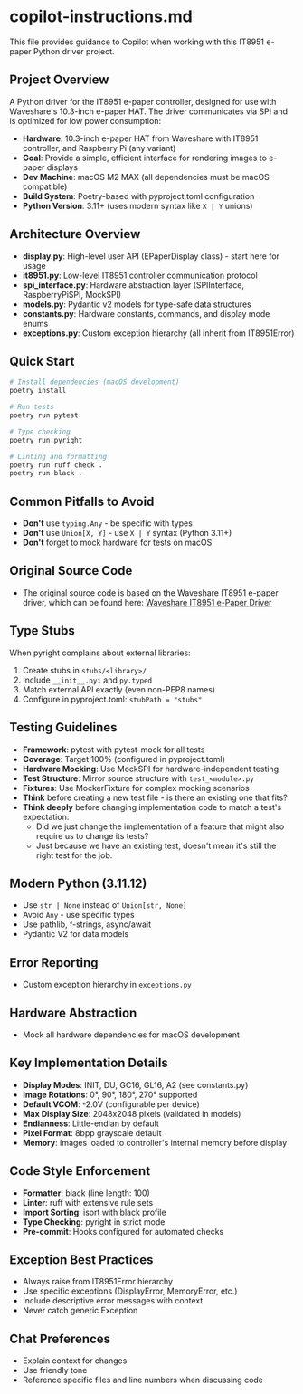 # copilot-instructions.md

This file provides guidance to Copilot when working with this IT8951 e-paper Python driver project.

## Project Overview

A Python driver for the IT8951 e-paper controller, designed for use with Waveshare's 10.3-inch e-paper HAT. The driver communicates via SPI and is optimized for low power consumption:
- **Hardware**: 10.3-inch e-paper HAT from Waveshare with IT8951 controller, and Raspberry Pi (any variant)
- **Goal**: Provide a simple, efficient interface for rendering images to e-paper displays
- **Dev Machine**: macOS M2 MAX (all dependencies must be macOS-compatible)
- **Build System**: Poetry-based with pyproject.toml configuration
- **Python Version**: 3.11+ (uses modern syntax like `X | Y` unions)

## Architecture Overview

- **display.py**: High-level user API (EPaperDisplay class) - start here for usage
- **it8951.py**: Low-level IT8951 controller communication protocol
- **spi_interface.py**: Hardware abstraction layer (SPIInterface, RaspberryPiSPI, MockSPI)
- **models.py**: Pydantic v2 models for type-safe data structures
- **constants.py**: Hardware constants, commands, and display mode enums
- **exceptions.py**: Custom exception hierarchy (all inherit from IT8951Error)

## Quick Start

```bash
# Install dependencies (macOS development)
poetry install

# Run tests
poetry run pytest

# Type checking
poetry run pyright

# Linting and formatting
poetry run ruff check .
poetry run black .
```

## Common Pitfalls to Avoid

- **Don't** use `typing.Any` - be specific with types
- **Don't** use `Union[X, Y]` - use `X | Y` syntax (Python 3.11+)
- **Don't** forget to mock hardware for tests on macOS

## Original Source Code

- The original source code is based on the Waveshare IT8951 e-paper driver, which can be found here: [Waveshare IT8951 e-Paper Driver](https://github.com/waveshareteam/IT8951-ePaper/tree/master/Raspberry)

## Type Stubs

When pyright complains about external libraries:
1. Create stubs in `stubs/<library>/`
2. Include `__init__.pyi` and `py.typed`
3. Match external API exactly (even non-PEP8 names)
4. Configure in pyproject.toml: `stubPath = "stubs"`

## Testing Guidelines

- **Framework**: pytest with pytest-mock for all tests
- **Coverage**: Target 100% (configured in pyproject.toml)
- **Hardware Mocking**: Use MockSPI for hardware-independent testing
- **Test Structure**: Mirror source structure with `test_<module>.py`
- **Fixtures**: Use MockerFixture for complex mocking scenarios
- **Think** before creating a new test file - is there an existing one that fits?
- **Think deeply** before changing implementation code to match a test's expectation:
  - Did we just change the implementation of a feature that might also require us to change its tests?
  - Just because we have an existing test, doesn't mean it's still the right test for the job.

## Modern Python (3.11.12)

- Use `str | None` instead of `Union[str, None]`
- Avoid `Any` - use specific types
- Use pathlib, f-strings, async/await
- Pydantic V2 for data models

## Error Reporting

- Custom exception hierarchy in `exceptions.py`

## Hardware Abstraction

- Mock all hardware dependencies for macOS development

## Key Implementation Details

- **Display Modes**: INIT, DU, GC16, GL16, A2 (see constants.py)
- **Image Rotations**: 0°, 90°, 180°, 270° supported
- **Default VCOM**: -2.0V (configurable per device)
- **Max Display Size**: 2048x2048 pixels (validated in models)
- **Endianness**: Little-endian by default
- **Pixel Format**: 8bpp grayscale default
- **Memory**: Images loaded to controller's internal memory before display

## Code Style Enforcement

- **Formatter**: black (line length: 100)
- **Linter**: ruff with extensive rule sets
- **Import Sorting**: isort with black profile
- **Type Checking**: pyright in strict mode
- **Pre-commit**: Hooks configured for automated checks

## Exception Best Practices

- Always raise from IT8951Error hierarchy
- Use specific exceptions (DisplayError, MemoryError, etc.)
- Include descriptive error messages with context
- Never catch generic Exception

## Chat Preferences

- Explain context for changes
- Use friendly tone
- Reference specific files and line numbers when discussing code